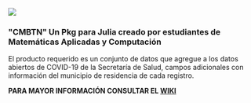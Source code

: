 
![](https://user-images.githubusercontent.com/47236047/105114729-138f9e80-5a8d-11eb-9bed-285607aae4d8.png)
### "CMBTN" Un Pkg para Julia creado por estudiantes de Matemáticas Aplicadas y Computación
  El producto requerido es un conjunto de datos que agregue a los datos abiertos de COVID-19 de la Secretaría de Salud, campos adicionales con información del municipio de residencia de cada registro.
  
 **PARA MAYOR INFORMACIÓN CONSULTAR EL [WIKI](https://github.com/Replase/CMBTN.jl/wiki)**
